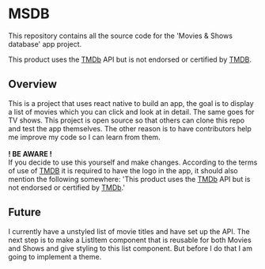 # MSDB
This repository contains all the source code for the 'Movies & Shows database' app project.

This product uses the [TMDb](https://www.themoviedb.org/) API but is not endorsed or certified by [TMDB](https://www.themoviedb.org/).

## Overview
This is a project that uses react native to build an app, the goal is to display a list of movies which you can click and look at in detail. The same goes for TV shows. This project is open source so that others can clone this repo and test the app themselves. The other reason is to have contributors help me improve my code so I can learn from them. 
<br>
<br>
**! BE AWARE !** <br>
If you decide to use this yourself and make changes. According to the terms of use of [TMDB](https://www.themoviedb.org/) it is required to have the logo in the app, it should also mention the following somewhere: 'This product uses the [TMDb](https://www.themoviedb.org/) API but is not endorsed or certified by [TMDb](https://www.themoviedb.org/).'

## Future
I currently have a unstyled list of movie titles and have set up the API. The next step is to make a ListItem component that is reusable for both Movies and Shows and give styling to this list component. But before I do that I am going to implement a theme.
